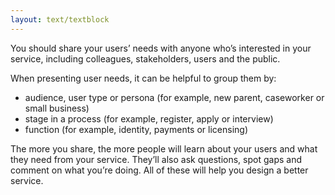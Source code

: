 ```yaml
---
layout: text/textblock
---
```

You should share your users’ needs with anyone who’s interested in your service, including colleagues, stakeholders, users and the public.


When presenting user needs, it can be helpful to group them by:
- audience, user type or persona (for example, new parent, caseworker or small business)
- stage in a process (for example, register, apply or interview)
- function (for example, identity, payments or licensing)


The more you share, the more people will learn about your users and what they need from your service. They’ll also ask questions, spot gaps and comment on what you’re doing. All of these will help you design a better service.

